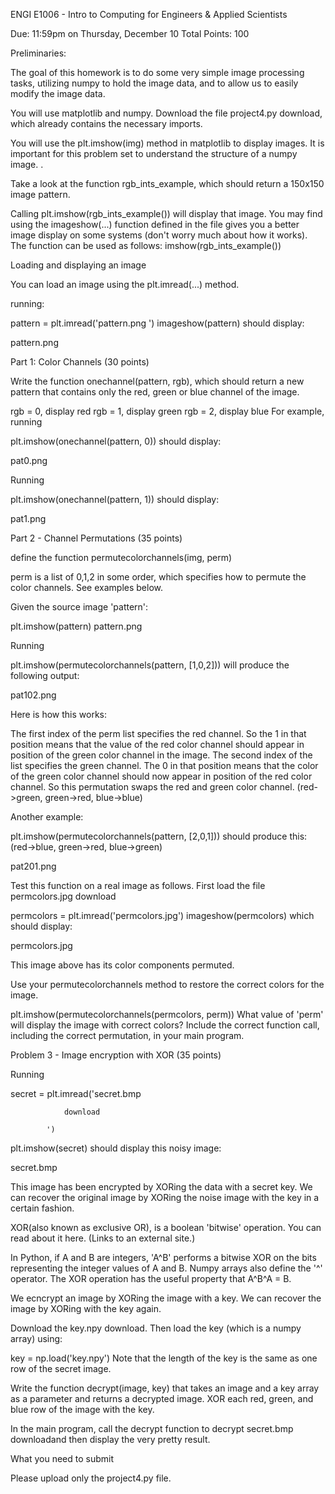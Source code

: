 ENGI E1006 - Intro to Computing for Engineers & Applied Scientists

Due: 11:59pm on Thursday, December 10
Total Points: 100

Preliminaries: 

The goal of this homework is to do some very simple image processing tasks, utilizing numpy to hold the image data, and to allow us to easily modify the image data. 

You will use matplotlib and numpy. Download the file  project4.py  download, which already contains the necessary imports. 

You will use the plt.imshow(img) method in matplotlib to display images. It is important for this problem set to understand the structure of a numpy image. .

Take a look at the function rgb_ints_example, which should return a 150x150 image pattern. 

Calling plt.imshow(rgb_ints_example()) will display that image. 
You may find using the imageshow(...) function defined in the file gives you a better image display on some systems (don't worry much about how it works). The function can be used as follows: imshow(rgb_ints_example())

 

Loading and displaying an image

You can load an image using the plt.imread(...) method. 

running:

pattern = plt.imread('pattern.png ')
imageshow(pattern)
should display:

pattern.png 

Part 1:  Color Channels (30 points) 

Write the function onechannel(pattern, rgb), which should return a new pattern that contains only the red, green or blue channel of the image. 

rgb = 0, display red
rgb = 1, display green
rgb = 2, display blue
For example, running 

plt.imshow(onechannel(pattern, 0))
should display:

pat0.png 

Running 

plt.imshow(onechannel(pattern, 1))
should display:

pat1.png 

Part 2 - Channel Permutations (35 points) 

define the function permutecolorchannels(img, perm)

perm is a list of 0,1,2 in some order, which specifies how to permute the color channels. See examples below.

Given the source image 'pattern':

plt.imshow(pattern)
pattern.png 

Running 

plt.imshow(permutecolorchannels(pattern, [1,0,2]))
will produce the following output:

pat102.png 

Here is how this works:

The first index of the perm list specifies the red channel. So the 1 in that position means that the value of the red color channel should appear in position of the green color channel in the image.
The second index of the list specifies the green channel. The 0 in that position means that the color of the green color channel should now appear in position of the red color channel.
So this permutation swaps the red and green color channel. (red->green, green->red, blue->blue)

Another example:

plt.imshow(permutecolorchannels(pattern, [2,0,1]))
should produce this: (red->blue, green->red, blue->green)

pat201.png 

Test this function on a real image as follows. First load the file permcolors.jpg download

permcolors = plt.imread('permcolors.jpg')
imageshow(permcolors)
which should display:

permcolors.jpg 

This image above has its color components permuted.

Use your permutecolorchannels method to restore the correct colors for the image.

plt.imshow(permutecolorchannels(permcolors, perm))
What value of 'perm'  will display the image with correct colors?
Include the correct function call, including the correct permutation,  in your main program. 

Problem 3 - Image encryption with XOR (35 points)

Running

secret = plt.imread('secret.bmp
              
              
                download
              
            ')
plt.imshow(secret)
should display this noisy image:

 secret.bmp  

 

This image has been encrypted by XORing the data with a secret key.  We can recover the original image by XORing the noise image with the key in a certain fashion.

XOR(also known as exclusive OR), is a boolean  'bitwise' operation. You can read about it here. (Links to an external site.) 

In Python, if A and B are integers, 'A^B' performs a bitwise XOR on the bits representing the integer values of A and B. Numpy arrays also define the '^' operator. The XOR operation has the useful property that A^B^A = B.

We ecncrypt an image by XORing the image with a key. We can recover the image by XORing with the key again. 

Download the key.npy  download. Then load the key (which is a numpy array) using:

key = np.load('key.npy')
Note that the length of the key is the same as one row of the secret image. 

Write the function decrypt(image, key) that takes an image and a key array as a parameter and returns a decrypted image. XOR each red, green, and blue row of the image with the key.

In the main program, call the decrypt function to decrypt secret.bmp  downloadand then display the very pretty result. 

 

What you need to submit

Please upload only the project4.py file.
